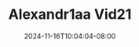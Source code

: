 --- 
title: "Alexandr1aa Vid21"
description: "streaming   Alexandr1aa Vid21 durasi panjang    "
date: 2024-11-16T10:04:04-08:00
file_code: "osde7dszjz6n"
draft: false
cover: "bq2pfx2z4c87xxj6.jpg"
tags: ["indo", "bokep-indo", "bokep-viral", "bokep-ig"]
length: 23
fld_id: "1483120"
foldername: "Alexandr1aa"
categories: ["Alexandr1aa"]
views: 0
---